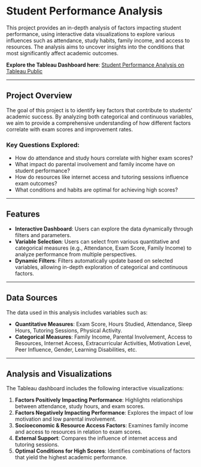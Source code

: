 # Student Performance Analysis

This project provides an in-depth analysis of factors impacting student performance, using interactive data visualizations to explore various influences such as attendance, study habits, family income, and access to resources. The analysis aims to uncover insights into the conditions that most significantly affect academic outcomes.

**Explore the Tableau Dashboard here**: [Student Performance Analysis on Tableau Public](https://public.tableau.com/app/profile/ruby.nunez/viz/StudentPerformanceAnalysis_17309380109130/StudentPerformance)

---

## Project Overview

The goal of this project is to identify key factors that contribute to students' academic success. By analyzing both categorical and continuous variables, we aim to provide a comprehensive understanding of how different factors correlate with exam scores and improvement rates.

### Key Questions Explored:
- How do attendance and study hours correlate with higher exam scores?
- What impact do parental involvement and family income have on student performance?
- How do resources like internet access and tutoring sessions influence exam outcomes?
- What conditions and habits are optimal for achieving high scores?

---

## Features

- **Interactive Dashboard**: Users can explore the data dynamically through filters and parameters.
- **Variable Selection**: Users can select from various quantitative and categorical measures (e.g., Attendance, Exam Score, Family Income) to analyze performance from multiple perspectives.
- **Dynamic Filters**: Filters automatically update based on selected variables, allowing in-depth exploration of categorical and continuous factors.
---

## Data Sources

The data used in this analysis includes variables such as:
- **Quantitative Measures**: Exam Score, Hours Studied, Attendance, Sleep Hours, Tutoring Sessions, Physical Activity.
- **Categorical Measures**: Family Income, Parental Involvement, Access to Resources, Internet Access, Extracurricular Activities, Motivation Level, Peer Influence, Gender, Learning Disabilities, etc.

---

## Analysis and Visualizations

The Tableau dashboard includes the following interactive visualizations:
1. **Factors Positively Impacting Performance**: Highlights relationships between attendance, study hours, and exam scores.
2. **Factors Negatively Impacting Performance**: Explores the impact of low motivation and low parental involvement.
3. **Socioeconomic & Resource Access Factors**: Examines family income and access to resources in relation to exam scores.
4. **External Support**: Compares the influence of internet access and tutoring sessions.
5. **Optimal Conditions for High Scores**: Identifies combinations of factors that yield the highest academic performance.
